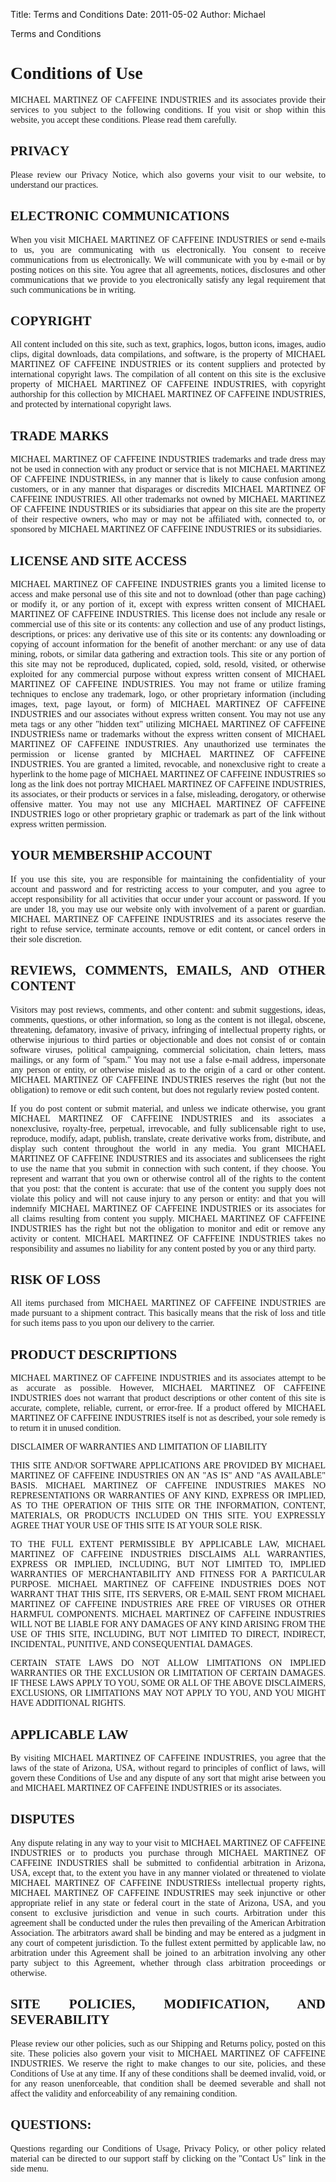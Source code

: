 Title: Terms and Conditions
Date: 2011-05-02
Author: Michael

Terms and Conditions

<div style="text-align: justify; font-family: Lucida sans;">
</p>

Conditions of Use
=================

</p>
MICHAEL MARTINEZ OF CAFFEINE INDUSTRIES and its associates provide their
services to you subject to the following conditions. If you visit or
shop within this website, you accept these conditions. Please read them
carefully.

PRIVACY
-------

</p>
Please review our Privacy Notice, which also governs your visit to our
website, to understand our practices.

ELECTRONIC COMMUNICATIONS
-------------------------

</p>
When you visit MICHAEL MARTINEZ OF CAFFEINE INDUSTRIES or send e-mails
to us, you are communicating with us electronically. You consent to
receive communications from us electronically. We will communicate with
you by e-mail or by posting notices on this site. You agree that all
agreements, notices, disclosures and other communications that we
provide to you electronically satisfy any legal requirement that such
communications be in writing.

COPYRIGHT
---------

</p>
All content included on this site, such as text, graphics, logos, button
icons, images, audio clips, digital downloads, data compilations, and
software, is the property of MICHAEL MARTINEZ OF CAFFEINE INDUSTRIES or
its content suppliers and protected by international copyright laws. The
compilation of all content on this site is the exclusive property of
MICHAEL MARTINEZ OF CAFFEINE INDUSTRIES, with copyright authorship for
this collection by MICHAEL MARTINEZ OF CAFFEINE INDUSTRIES, and
protected by international copyright laws.

TRADE MARKS
-----------

</p>
MICHAEL MARTINEZ OF CAFFEINE INDUSTRIES trademarks and trade dress may
not be used in connection with any product or service that is not
MICHAEL MARTINEZ OF CAFFEINE INDUSTRIESs, in any manner that is likely
to cause confusion among customers, or in any manner that disparages or
discredits MICHAEL MARTINEZ OF CAFFEINE INDUSTRIES. All other trademarks
not owned by MICHAEL MARTINEZ OF CAFFEINE INDUSTRIES or its subsidiaries
that appear on this site are the property of their respective owners,
who may or may not be affiliated with, connected to, or sponsored by
MICHAEL MARTINEZ OF CAFFEINE INDUSTRIES or its subsidiaries.

LICENSE AND SITE ACCESS
-----------------------

</p>
MICHAEL MARTINEZ OF CAFFEINE INDUSTRIES grants you a limited license to
access and make personal use of this site and not to download (other
than page caching) or modify it, or any portion of it, except with
express written consent of MICHAEL MARTINEZ OF CAFFEINE INDUSTRIES. This
license does not include any resale or commercial use of this site or
its contents: any collection and use of any product listings,
descriptions, or prices: any derivative use of this site or its
contents: any downloading or copying of account information for the
benefit of another merchant: or any use of data mining, robots, or
similar data gathering and extraction tools. This site or any portion of
this site may not be reproduced, duplicated, copied, sold, resold,
visited, or otherwise exploited for any commercial purpose without
express written consent of MICHAEL MARTINEZ OF CAFFEINE INDUSTRIES. You
may not frame or utilize framing techniques to enclose any trademark,
logo, or other proprietary information (including images, text, page
layout, or form) of MICHAEL MARTINEZ OF CAFFEINE INDUSTRIES and our
associates without express written consent. You may not use any meta
tags or any other "hidden text" utilizing MICHAEL MARTINEZ OF CAFFEINE
INDUSTRIESs name or trademarks without the express written consent of
MICHAEL MARTINEZ OF CAFFEINE INDUSTRIES. Any unauthorized use terminates
the permission or license granted by MICHAEL MARTINEZ OF CAFFEINE
INDUSTRIES. You are granted a limited, revocable, and nonexclusive right
to create a hyperlink to the home page of MICHAEL MARTINEZ OF CAFFEINE
INDUSTRIES so long as the link does not portray MICHAEL MARTINEZ OF
CAFFEINE INDUSTRIES, its associates, or their products or services in a
false, misleading, derogatory, or otherwise offensive matter. You may
not use any MICHAEL MARTINEZ OF CAFFEINE INDUSTRIES logo or other
proprietary graphic or trademark as part of the link without express
written permission.

YOUR MEMBERSHIP ACCOUNT
-----------------------

</p>
If you use this site, you are responsible for maintaining the
confidentiality of your account and password and for restricting access
to your computer, and you agree to accept responsibility for all
activities that occur under your account or password. If you are under
18, you may use our website only with involvement of a parent or
guardian. MICHAEL MARTINEZ OF CAFFEINE INDUSTRIES and its associates
reserve the right to refuse service, terminate accounts, remove or edit
content, or cancel orders in their sole discretion.

REVIEWS, COMMENTS, EMAILS, AND OTHER CONTENT
--------------------------------------------

</p>
Visitors may post reviews, comments, and other content: and submit
suggestions, ideas, comments, questions, or other information, so long
as the content is not illegal, obscene, threatening, defamatory,
invasive of privacy, infringing of intellectual property rights, or
otherwise injurious to third parties or objectionable and does not
consist of or contain software viruses, political campaigning,
commercial solicitation, chain letters, mass mailings, or any form of
"spam." You may not use a false e-mail address, impersonate any person
or entity, or otherwise mislead as to the origin of a card or other
content. MICHAEL MARTINEZ OF CAFFEINE INDUSTRIES reserves the right (but
not the obligation) to remove or edit such content, but does not
regularly review posted content.

If you do post content or submit material, and unless we indicate
otherwise, you grant MICHAEL MARTINEZ OF CAFFEINE INDUSTRIES and its
associates a nonexclusive, royalty-free, perpetual, irrevocable, and
fully sublicensable right to use, reproduce, modify, adapt, publish,
translate, create derivative works from, distribute, and display such
content throughout the world in any media. You grant MICHAEL MARTINEZ OF
CAFFEINE INDUSTRIES and its associates and sublicensees the right to use
the name that you submit in connection with such content, if they
choose. You represent and warrant that you own or otherwise control all
of the rights to the content that you post: that the content is
accurate: that use of the content you supply does not violate this
policy and will not cause injury to any person or entity: and that you
will indemnify MICHAEL MARTINEZ OF CAFFEINE INDUSTRIES or its associates
for all claims resulting from content you supply. MICHAEL MARTINEZ OF
CAFFEINE INDUSTRIES has the right but not the obligation to monitor and
edit or remove any activity or content. MICHAEL MARTINEZ OF CAFFEINE
INDUSTRIES takes no responsibility and assumes no liability for any
content posted by you or any third party.

RISK OF LOSS
------------

</p>
All items purchased from MICHAEL MARTINEZ OF CAFFEINE INDUSTRIES are
made pursuant to a shipment contract. This basically means that the risk
of loss and title for such items pass to you upon our delivery to the
carrier.

PRODUCT DESCRIPTIONS
--------------------

</p>
MICHAEL MARTINEZ OF CAFFEINE INDUSTRIES and its associates attempt to be
as accurate as possible. However, MICHAEL MARTINEZ OF CAFFEINE
INDUSTRIES does not warrant that product descriptions or other content
of this site is accurate, complete, reliable, current, or error-free. If
a product offered by MICHAEL MARTINEZ OF CAFFEINE INDUSTRIES itself is
not as described, your sole remedy is to return it in unused condition.

DISCLAIMER OF WARRANTIES AND LIMITATION OF LIABILITY

THIS SITE AND/OR SOFTWARE APPLICATIONS ARE PROVIDED BY MICHAEL MARTINEZ
OF CAFFEINE INDUSTRIES ON AN "AS IS" AND "AS AVAILABLE" BASIS. MICHAEL
MARTINEZ OF CAFFEINE INDUSTRIES MAKES NO REPRESENTATIONS OR WARRANTIES
OF ANY KIND, EXPRESS OR IMPLIED, AS TO THE OPERATION OF THIS SITE OR THE
INFORMATION, CONTENT, MATERIALS, OR PRODUCTS INCLUDED ON THIS SITE. YOU
EXPRESSLY AGREE THAT YOUR USE OF THIS SITE IS AT YOUR SOLE RISK.

TO THE FULL EXTENT PERMISSIBLE BY APPLICABLE LAW, MICHAEL MARTINEZ OF
CAFFEINE INDUSTRIES DISCLAIMS ALL WARRANTIES, EXPRESS OR IMPLIED,
INCLUDING, BUT NOT LIMITED TO, IMPLIED WARRANTIES OF MERCHANTABILITY AND
FITNESS FOR A PARTICULAR PURPOSE. MICHAEL MARTINEZ OF CAFFEINE
INDUSTRIES DOES NOT WARRANT THAT THIS SITE, ITS SERVERS, OR E-MAIL SENT
FROM MICHAEL MARTINEZ OF CAFFEINE INDUSTRIES ARE FREE OF VIRUSES OR
OTHER HARMFUL COMPONENTS. MICHAEL MARTINEZ OF CAFFEINE INDUSTRIES WILL
NOT BE LIABLE FOR ANY DAMAGES OF ANY KIND ARISING FROM THE USE OF THIS
SITE, INCLUDING, BUT NOT LIMITED TO DIRECT, INDIRECT, INCIDENTAL,
PUNITIVE, AND CONSEQUENTIAL DAMAGES.

CERTAIN STATE LAWS DO NOT ALLOW LIMITATIONS ON IMPLIED WARRANTIES OR THE
EXCLUSION OR LIMITATION OF CERTAIN DAMAGES. IF THESE LAWS APPLY TO YOU,
SOME OR ALL OF THE ABOVE DISCLAIMERS, EXCLUSIONS, OR LIMITATIONS MAY NOT
APPLY TO YOU, AND YOU MIGHT HAVE ADDITIONAL RIGHTS.

APPLICABLE LAW
--------------

</p>
By visiting MICHAEL MARTINEZ OF CAFFEINE INDUSTRIES, you agree that the
laws of the state of Arizona, USA, without regard to principles of
conflict of laws, will govern these Conditions of Use and any dispute of
any sort that might arise between you and MICHAEL MARTINEZ OF CAFFEINE
INDUSTRIES or its associates.

DISPUTES
--------

</p>
Any dispute relating in any way to your visit to MICHAEL MARTINEZ OF
CAFFEINE INDUSTRIES or to products you purchase through MICHAEL MARTINEZ
OF CAFFEINE INDUSTRIES shall be submitted to confidential arbitration in
Arizona, USA, except that, to the extent you have in any manner violated
or threatened to violate MICHAEL MARTINEZ OF CAFFEINE INDUSTRIESs
intellectual property rights, MICHAEL MARTINEZ OF CAFFEINE INDUSTRIES
may seek injunctive or other appropriate relief in any state or federal
court in the state of Arizona, USA, and you consent to exclusive
jurisdiction and venue in such courts. Arbitration under this agreement
shall be conducted under the rules then prevailing of the American
Arbitration Association. The arbitrators award shall be binding and may
be entered as a judgment in any court of competent jurisdiction. To the
fullest extent permitted by applicable law, no arbitration under this
Agreement shall be joined to an arbitration involving any other party
subject to this Agreement, whether through class arbitration proceedings
or otherwise.

SITE POLICIES, MODIFICATION, AND SEVERABILITY
---------------------------------------------

</p>
Please review our other policies, such as our Shipping and Returns
policy, posted on this site. These policies also govern your visit to
MICHAEL MARTINEZ OF CAFFEINE INDUSTRIES. We reserve the right to make
changes to our site, policies, and these Conditions of Use at any time.
If any of these conditions shall be deemed invalid, void, or for any
reason unenforceable, that condition shall be deemed severable and shall
not affect the validity and enforceability of any remaining condition.

QUESTIONS:
----------

</p>
Questions regarding our Conditions of Usage, Privacy Policy, or other
policy related material can be directed to our support staff by clicking
on the "Contact Us" link in the side menu.

<p>
</div>
</p>


